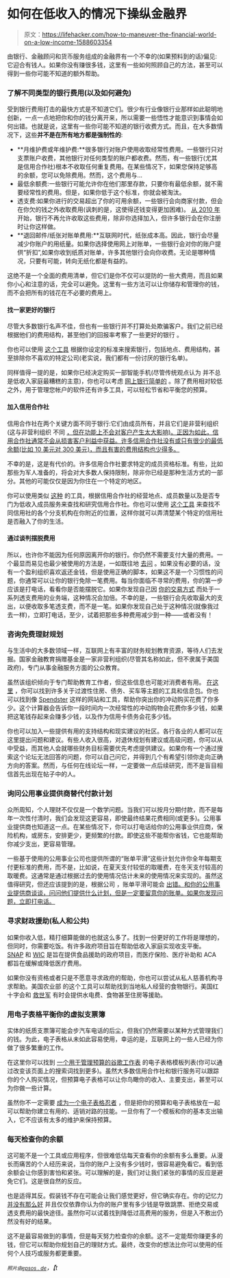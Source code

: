 # 如何在低收入的情况下操纵金融界

> 原文：<https://lifehacker.com/how-to-maneuver-the-financial-world-on-a-low-income-1588603354>

由银行、金融顾问和货币服务组成的金融界有一个不幸的(如果预料到的话)偏见:它迎合有钱人。如果你没有赚很多钱，这里有一些如何照顾自己的方法，甚至可以得到一些你可能不知道的额外帮助。



### 了解不同类型的银行费用(以及如何避免)

受到银行费用打击的最快方式是不知道它们。很少有行业像银行业那样如此聪明地创新，一点一点地把你和你的钱分离开来，所以需要一些悟性才能意识到事情会如何出错。也就是说，这里有一些你可能不知道的银行收费方式。而且，在大多数情况下，这些**并不是在所有地方都是强制性的**:

*   **月维护费或年维护费:**很多银行对账户使用收取经常性费用。一些银行只对支票账户收费，其他银行对任何类型的账户都收费。然而，有一些银行(尤其是信用合作社)根本不收取任何重复费用。在某些情况下，如果您保持足够高的余额，您可以免除费用。然而，这个费用与…
*   最低余额费:一些银行可能允许你在他们那里存款，只要你有最低余额，就不需要经常性的费用。但是，如果你低于这个标准，你就会被淘汰。
*   透支费:如果你进行的交易超出了你的可用余额，一些银行会向商家付款，但会在你欠的钱之外收取费用(讽刺的是，这使得还钱变得更加困难)。 [从 2010 年](http://www.federalreserve.gov/consumerinfo/wyntk_overdraft.htm) 开始，银行不再允许收取这些费用，除非你选择加入，但许多银行会在你注册时让你这样做。
*   **退回邮件/纸张对账单费用:**互联网时代，纸张成本高。因此，银行会尽量减少你账户的用纸量。如果你选择使用网上对账单，一些银行会对你的账户提供“折扣”,如果你收到纸质对账单，许多其他银行会向你收费。无论是哪种情况，只要有可能，转向无纸化都是有益的。

这绝不是一个全面的费用清单，但它们是你不仅可以提防的一些大费用，而且如果你小心和注意的话，完全可以避免。这里有一些方法可以让你储存和管理你的钱，而不会把所有的钱花在不必要的费用上。

#### 找一家更好的银行

尽管大多数银行名声不佳，但也有一些银行并不打算处处欺骗客户。我们之前已经根据他们的费用结构，甚至他们的回报率考察了一些更好的银行 。

你也可以使用 [这个工具](http://www.findabetterbank.com/) 根据你设定的标准来搜索银行，包括地点、费用结构，甚至排除你不喜欢的特定公司(老实说，我们都有一份讨厌的银行名单)。

同样值得一提的是，如果你已经决定购买一部智能手机(尽管传统观点认为 并不总是低收入家庭最糟糕的主意)，你也可以考虑 [网上银行简单的](http://lifehacker.com/simple-is-banking-2-0-and-weve-got-priority-access-5979785) 。除了费用相对较低之外，用于管理您帐户的软件还有许多工具，可以轻松节省和平衡您的预算。

#### 加入信用合作社

信用合作社在两个关键方面不同于银行:它们由成员所有，并且它们是非营利组织(这与非营利组织 不同 [，但在功能上不会对客户产生太大影响)。正因为如此，信用合作社通常不会从损害客户利益中获益。许多信用合作社没有或只有很少的最低余额(比如 10 美元对 300 美元)，而且有害的费用结构也少得多。](http://en.wikipedia.org/wiki/Credit_union#Not-for-profit_status)

不幸的是，这是有代价的。许多信用合作社要求特定的成员资格标准。有些，比如那些为军人准备的，将会对大多数人保持限制，除非你已经是那种生活方式的一部分。其他的可能仅仅是因为你住在一个特定的地区。

你可以使用类似 [这种](http://www.ncua.gov/dataapps/researchcu/Pages/default.aspx) 的工具，根据信用合作社的经营地点、成员数量以及是否专门为低收入成员服务来查找和研究信用合作社。你也可以使用 [这个工具](http://www.ncua.gov/NCUAMapping/Pages/NCUAGOVMapping.aspx) 来查找不同信用社的各个分支机构在你附近的位置，这样你就可以弄清楚某个特定的信用社是否融入了你的生活。

#### 通过谈判摆脱费用

所以，也许你不能因为任何原因离开你的银行。你仍然不需要支付大量的费用。一个最显而易见也最少被使用的方法是，一如既往地 [去问](http://lifehacker.com/reduce-your-bills-by-just-asking-5127638) 。如果没有必要的话，没有一个盈利组织喜欢返还金钱，但是使用正确的脚本，如果这不是一个习惯性的问题，你通常可以让你的银行免除一笔费用。每当你面临不寻常的费用，你的第一步应该是打电话，看看你是否能摆脱它。如果你发现自己因 [你的交易方式](http://www.forbes.com/sites/halahtouryalai/2013/06/11/yes-banks-are-reordering-your-transactions-and-charging-overdraft-fees/) 而处于一系列透支费用的业务端，这种情况会加倍。不幸的是，一些银行会先收取最大的支出，以便收取多笔透支费，而不是一笔。如果你发现自己处于这种情况(就像我过去一样)，立即打电话，至少，试着把那些多种费用减少到一种——或者没有！

### 咨询免费理财规划

与生活中的大多数领域一样，互联网上有丰富的财务规划教育资源，等待人们去发掘。国家金融教育捐赠基金是一家非营利组织(尽管其名称如此，但不隶属于美国政府)，专门从事金融服务方面的公众教育。

虽然该组织倾向于专门帮助教育工作者，但这些信息也可能对消费者有用。 [在这里](http://www.financialworkshopkits.org/workshops/low-income.aspx) ，你可以找到许多关于过渡性住房、债务、买车等主题的工具和信息包。你也可以找到像 [Spendster](http://www.spendster.org/) 这样的网站和工具，帮助你突出你的冲动购买花费了你多少。这个计算器会告诉你一段时间内一次经常性的冲动购物会花费你多少钱，如果把这笔钱存起来会赚多少钱，以及作为信用卡债务会花多少钱。

你也可以加入一些提供有用的支持结构和现实建议的社区。各行各业的人都可以在这里提出问题和建议。有些人收入很高，对退休规划有建议或高级问题，你可以从中受益，而其他人会就哪些财务目标需要优先考虑提供建议。如果你有一个通过搜索这个论坛无法回答的问题，你可以自己问它，并得到几个有希望引领你走向正确方向的答案。然而，与任何在线论坛一样，一定要做一点后续研究，而不是盲目相信首先出现在帖子中的人。

### 询问公用事业提供商替代付款计划

众所周知，个人理财不仅仅是一个数学问题。当我们可以按月分期付款，而不是每年一次性付清时，我们会发现这更容易，即使最终结果花费相同(或更多)。公用事业提供商也知道这一点。在某些情况下，你可以打电话给你的公用事业供应商，保险机构，或房东，安排更少，更频繁的付款。即使这些不能帮你省钱，它也能帮助你减少支出，更容易管理。

一些基于使用的公用事业公司也提供所谓的“账单平滑”这些计划允许你全年每期支付更标准的费用，而不是，比如说，在夏天支付较低的取暖费，在冬天支付较高的取暖费。这通常是通过根据过去的使用情况估计未来的使用情况来实现的。虽然这值得研究，但还应该提到的是，根据公司 ，账单平滑可能会 [出错。和你的公用事业提供商谈谈，问问他们提供什么计划，但是一定要留意你的账单。如果你发现问题，立即打电话。](http://forums.whirlpool.net.au/archive/1788473)

### 寻求财政援助(私人和公共)

如果你收入低，精打细算能做的也就这么多了。找到一份更好的工作将是理想的，但同时，你需要吃饭。有许多政府项目旨在帮助低收入家庭实现收支平衡。 [SNAP](http://www.fns.usda.gov/snap/supplemental-nutrition-assistance-program-snap) 和 [WIC](http://www.fns.usda.gov/wic/women-infants-and-children-wic) 是旨在提供食品援助的政府项目，而医疗保险、医疗补助和 ACA 都旨在缓解或降低医疗费用。

如果你没有资格或者只是不愿意寻求政府的帮助，你也可以尝试从私人慈善机构寻求帮助。美国农业部 的这个工具可以帮助找到当地私人经营的食物银行。美国红十字会和 [救世军](http://www.salvationarmyusa.org/) 有时会提供水电费、食物甚至住房等援助。

### 用电子表格平衡你的虚拟支票簿

实体的纸质支票簿可能会步汽车电话的后尘，但我们仍然需要以某种方式管理我们的钱。为此，电子表格从未如此容易使用，幸运的是，互联网上的一些人已经为你做了很多繁重的工作。

在这里你可以找到 [一个用于管理预算的谷歌工作表](https://drive.google.com/templates?q=budget&type=spreadsheets&sort=hottest&view=public) 的电子表格模板列表(你可以通过改变该页面上的搜索词找到更多)。虽然大多数信用合作社和银行服务可以跟踪你的个人购买情况，但预算电子表格可以让你鸟瞰你的收入、主要支出，甚至可以为你做一些计算。

虽然你不一定需要 [成为一个电子表格忍者](http://lifehacker.com/four-skills-that-will-turn-you-into-a-spreadsheet-ninj-1525058930) ，但是把你的预算和电子表格放在一起可以帮助你建立有用的、适销对路的技能。一旦你有了一个模板和你的基本支出输入，它不应该有太多的维护来保持预算。

### 每天检查你的余额

这可能不是一个工具或应用程序，但很难低估每天查看你的余额有多么重要。从漫长而痛苦的个人经历来说，当你的账户上没有多少钱时，很容易避免看它。看到低余额会让你感到害怕和紧张。可以理解的是，我们对让我们紧张的事情的反应是避免它们。这是很自然的反应。

也是适得其反。假装钱不存在可能会让我们感觉更好，但它确实存在。你的记忆力 [并没有那么好](http://lifehacker.com/why-your-memory-sucks-and-what-you-can-do-about-it-596782066) 并且仅仅依靠你认为你的账户里有多少钱是导致跳票、拒绝交易或透支费用的最快途径。虽然你可以试着找到降低过高费用的服务，但是入不敷出仍然没有好的结果。

这不是最容易做到的事情，但是每天努力检查你的余额。这不一定能帮你赚更多的钱，但它可以帮助你规划自己的理财方式。最终，改变你的想法比你可以使用的任何个人技巧或服务都更重要。

<small>*照片由*</small>[<small>*epsos . de*</small>](http://www.flickr.com/photos/epsos/8463683689)*，【t*